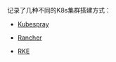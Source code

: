 记录了几种不同的K8s集群搭建方式：

- [Kubespray](kubespray-k8s/kubespray-k8s.md)

- [Rancher](rancher-k8s)

- [RKE](rke-k8s/rke-k8s.md)